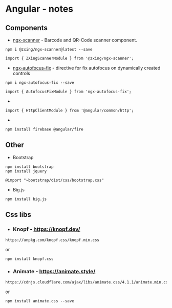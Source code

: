 # Angular - notes

## Components

* [ngx-scanner](https://github.com/zxing-js/ngx-scanner) - Barcode and QR-Code scanner component.
```
npm i @zxing/ngx-scanner@latest --save
```
```
import { ZXingScannerModule } from '@zxing/ngx-scanner';  
```

* [ngx-autofocus-fix](https://www.npmjs.com/package/ngx-autofocus-fix) - directive for fix autofocus on dynamically created controls
```
npm i ngx-autofocus-fix --save
```
```
import { AutofocusFixModule } from 'ngx-autofocus-fix';
```
* 
```
import { HttpClientModule } from '@angular/common/http';
```

*
```
npm install firebase @angular/fire
```

## Other
* Bootstrap
```
npm install bootstrap
npm install jquery
```
```
@import "~bootstrap/dist/css/bootstrap.css"
```

* Big.js
```
npm install big.js
```

## Css libs

* ### Knopf - https://knopf.dev/
```
https://unpkg.com/knopf.css/knopf.min.css
```
or 
```
npm install knopf.css
```

* ### Animate - https://animate.style/
```
https://cdnjs.cloudflare.com/ajax/libs/animate.css/4.1.1/animate.min.css
```
or
```
npm install animate.css --save
```
